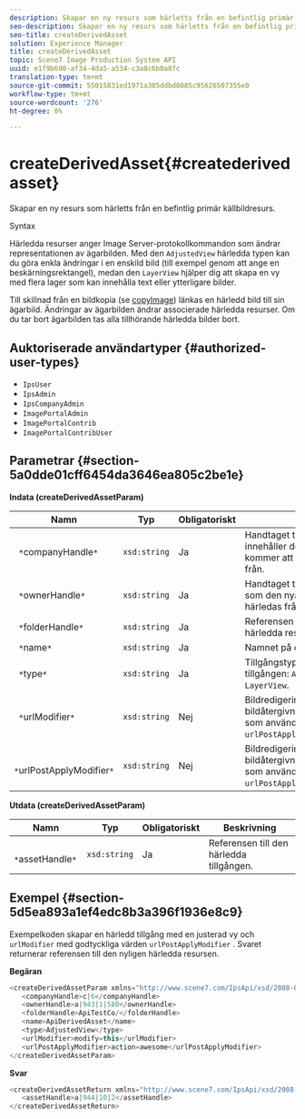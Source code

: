 ```yaml
---
description: Skapar en ny resurs som härletts från en befintlig primär källbildresurs.
seo-description: Skapar en ny resurs som härletts från en befintlig primär källbildresurs.
seo-title: createDerivedAsset
solution: Experience Manager
title: createDerivedAsset
topic: Scene7 Image Production System API
uuid: e1f9b690-af34-4da5-a534-c3a8c6b0a8fc
translation-type: tm+mt
source-git-commit: 55015831ed1971a305ddbd8085c95626507355e0
workflow-type: tm+mt
source-wordcount: '276'
ht-degree: 0%

---
```



# createDerivedAsset{#createderivedasset}

Skapar en ny resurs som härletts från en befintlig primär källbildresurs.

Syntax

<!--<a id="section_FE43FF204ED644C2AC901AF45982E942"></a>-->

Härledda resurser anger Image Server-protokollkommandon som ändrar representationen av ägarbilden. Med den `AdjustedView` härledda typen kan du göra enkla ändringar i en enskild bild (till exempel genom att ange en beskärningsrektangel), medan den `LayerView` hjälper dig att skapa en vy med flera lager som kan innehålla text eller ytterligare bilder.

Till skillnad från en bildkopia (se [copyImage](../../../operations/c-operations-intro/c-methods/r-copy-image.md#reference-0785131e690b4ad08be69172023f35d0)) länkas en härledd bild till sin ägarbild. Ändringar av ägarbilden ändrar associerade härledda resurser. Om du tar bort ägarbilden tas alla tillhörande härledda bilder bort.

## Auktoriserade användartyper {#authorized-user-types}

* `IpsUser`
* `IpsAdmin`
* `IpsCompanyAdmin`
* `ImagePortalAdmin`
* `ImagePortalContrib`
* `ImagePortalContribUser`

## Parametrar {#section-5a0dde01cff6454da3646ea805c2be1e}

**Indata (createDerivedAssetParam)**

| Namn | Typ | Obligatoriskt | Beskrivning |
|---|---|---|---|
| ` *`companyHandle`*` | `xsd:string` | Ja | Handtaget till det företag som innehåller den tillgång som du kommer att hämta den nya tillgången från. |
| ` *`ownerHandle`*` | `xsd:string` | Ja | Handtaget till den primära bildresurs som den nya bilden kommer att härledas från. |
| ` *`folderHandle`*` | `xsd:string` | Ja | Referensen till mappen där den nya härledda resursen ska skapas. |
| ` *`name`*` | `xsd:string` | Ja | Namnet på den härledda tillgången. |
| ` *`type`*` | `xsd:string` | Ja | Tillgångstypen för den nya härledda tillgången: `AdjustedView` eller `LayerView`. |
| ` *`urlModifier`*` | `xsd:string` | Nej | Bildredigerings- eller bildåtergivningsprotokollkommandon som används *före* begäran eller `urlPostApplyModifier` kommandona. |
| ` *`urlPostApplyModifier`*` | `xsd:string` | Nej | Bildredigerings- eller bildåtergivningsprotokollkommandon som används *efter* begäran eller `urlPostApplyModifier` kommandona. |

**Utdata (createDerivedAssetParam)**

| Namn | Typ | Obligatoriskt | Beskrivning |
|---|---|---|---|
| ` *`assetHandle`*` | `xsd:string` | Ja | Referensen till den härledda tillgången. |

## Exempel {#section-5d5ea893a1ef4edc8b3a396f1936e8c9}

Exempelkoden skapar en härledd tillgång med en justerad vy och `urlModifier` med godtyckliga värden `urlPostApplyModifier` . Svaret returnerar referensen till den nyligen härledda resursen.

**Begäran**

```java
<createDerivedAssetParam xmlns="http://www.scene7.com/IpsApi/xsd/2008-01-15">
   <companyHandle>c|6</companyHandle>
   <ownerHandle>a|943|1|580</ownerHandle>
   <folderHandle>ApiTestCo/</folderHandle>
   <name>ApiDerivedAsset</name>
   <type>AdjustedView</type>
   <urlModifier>modify=this</urlModifier>
   <urlPostApplyModifier>action=awesome</urlPostApplyModifier>
</createDerivedAssetParam>
```

**Svar**

```java
<createDerivedAssetReturn xmlns="http://www.scene7.com/IpsApi/xsd/2008-01-15">
   <assetHandle>a|944|10|2</assetHandle>
</createDerivedAssetReturn>
```


